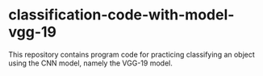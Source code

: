 # classification-code-with-model-vgg-19
This repository contains program code for practicing classifying an object using the CNN model, namely the VGG-19 model.
